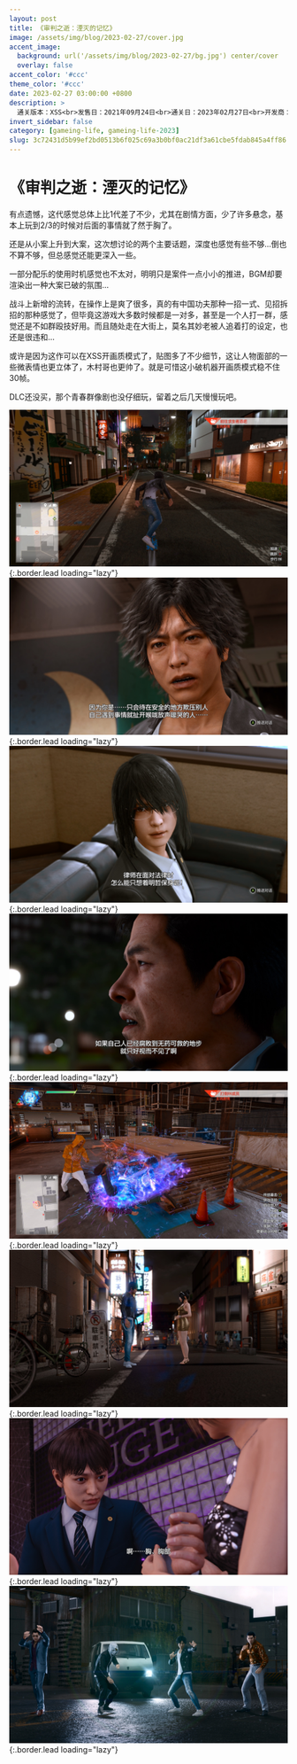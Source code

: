 ```yaml
---
layout: post
title: 《审判之逝：湮灭的记忆》
image: /assets/img/blog/2023-02-27/cover.jpg
accent_image: 
  background: url('/assets/img/blog/2023-02-27/bg.jpg') center/cover
  overlay: false
accent_color: '#ccc'
theme_color: '#ccc'
date: 2023-02-27 03:00:00 +0800
description: >
  通关版本：XSS<br>发售日：2021年09月24日<br>通关日：2023年02月27日<br>开发商：如龙工作室<br>发行商：SEGA
invert_sidebar: false
category: [gameing-life, gameing-life-2023]
slug: 3c72431d5b99ef2bd0513b6f025c69a3b0bf0ac21df3a61cbe5fdab845a4ff86
---
```


# 《审判之逝：湮灭的记忆》

有点遗憾，这代感觉总体上比1代差了不少，尤其在剧情方面，少了许多悬念，基本上玩到2/3的时候对后面的事情就了然于胸了。

还是从小案上升到大案，这次想讨论的两个主要话题，深度也感觉有些不够...倒也不算不够，但总感觉还能更深入一些。

一部分配乐的使用时机感觉也不太对，明明只是案件一点小小的推进，BGM却要渲染出一种大案已破的氛围...

战斗上新增的流转，在操作上是爽了很多，真的有中国功夫那种一招一式、见招拆招的那种感觉了，但毕竟这游戏大多数时候都是一对多，甚至是一个人打一群，感觉还是不如群殴技好用。而且随处走在大街上，莫名其妙老被人追着打的设定，也还是很违和...

或许是因为这作可以在XSS开画质模式了，贴图多了不少细节，这让人物面部的一些微表情也更立体了，木村哥也更帅了。就是可惜这小破机器开画质模式稳不住30帧。

DLC还没买，那个青春群像剧也没仔细玩，留着之后几天慢慢玩吧。

![](/assets/img/blog/2023-02-27/1.jpg){:.border.lead loading="lazy"}
![](/assets/img/blog/2023-02-27/2.jpg){:.border.lead loading="lazy"}
![](/assets/img/blog/2023-02-27/3.jpg){:.border.lead loading="lazy"}
![](/assets/img/blog/2023-02-27/4.jpg){:.border.lead loading="lazy"}
![](/assets/img/blog/2023-02-27/5.jpg){:.border.lead loading="lazy"}
![](/assets/img/blog/2023-02-27/6.jpg){:.border.lead loading="lazy"}
![](/assets/img/blog/2023-02-27/7.jpg){:.border.lead loading="lazy"}
![](/assets/img/blog/2023-02-27/8.jpg){:.border.lead loading="lazy"}

